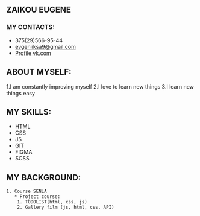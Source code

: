 ## ZAIKOU EUGENE

### MY CONTACTS: 
 * 375(29)566-95-44
 * evgeniiksa9@gmail.com
 * [Profile vk.com](https://vk.com/skailat)

 ## ABOUT MYSELF:

  1.I am constantly improving myself
  2.I love to learn new things
  3.I learn new things easy
  
## MY SKILLS:

  * HTML
  * CSS
  * JS
  * GIT
  * FIGMA
  * SCSS

  ## MY BACKGROUND:
  
    1. Course SENLA
       * Project course:
        1. TODOLIST(html, css, js)
        2. Gallery film (js, html, css, API)